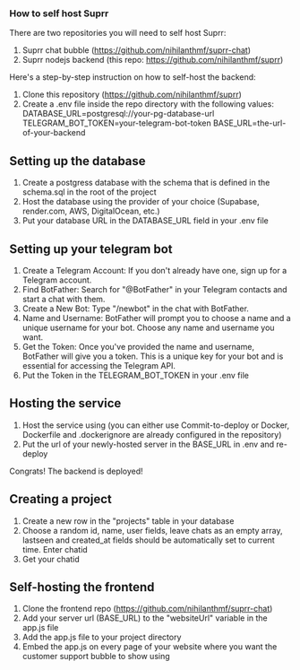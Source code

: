 ### How to self host Suprr

There are two repositories you will need to self host Suprr:
1. Suprr chat bubble (https://github.com/nihilanthmf/suprr-chat)
2. Suprr nodejs backend (this repo: https://github.com/nihilanthmf/suprr)

Here's a step-by-step instruction on how to self-host the backend:

1. Clone this repository (https://github.com/nihilanthmf/suprr)
2. Create a .env file inside the repo directory with the following values:
   DATABASE_URL=postgresql://your-pg-database-url
   TELEGRAM_BOT_TOKEN=your-telegram-bot-token
   BASE_URL=the-url-of-your-backend

## Setting up the database

1. Create a postgress database with the schema that is defined in the schema.sql in the root of the project
2. Host the database using the provider of your choice (Supabase, render.com, AWS, DigitalOcean, etc.)
3. Put your database URL in the DATABASE_URL field in your .env file

## Setting up your telegram bot

1. Create a Telegram Account: If you don't already have one, sign up for a Telegram account. 
2. Find BotFather: Search for "@BotFather" in your Telegram contacts and start a chat with them. 
3. Create a New Bot: Type "/newbot" in the chat with BotFather. 
4. Name and Username: BotFather will prompt you to choose a name and a unique username for your bot. Choose any name and username you want. 
5. Get the Token: Once you've provided the name and username, BotFather will give you a token. This is a unique key for your bot and is essential for accessing the Telegram API. 
6. Put the Token in the TELEGRAM_BOT_TOKEN in your .env file

## Hosting the service

1. Host the service using (you can either use Commit-to-deploy or Docker, Dockerfile and .dockerignore are already configured in the repository)
2. Put the url of your newly-hosted server in the BASE_URL in .env and re-deploy

Congrats! The backend is deployed!

## Creating a project

1. Create a new row in the "projects" table in your database
2. Choose a random id, name, user fields, leave chats as an empty array, lastseen and created_at fields should be automatically set to current time. Enter chatid
3. Get your chatid

## Self-hosting the frontend
1. Clone the frontend repo (https://github.com/nihilanthmf/suprr-chat)
2. Add your server url (BASE_URL) to the "websiteUrl" variable in the app.js file
3. Add the app.js file to your project directory
4. Embed the app.js on every page of your website where you want the customer support bubble to show using  <script src="app.js?projectKey=d97eedd1-c52a-442d-aada-2a091d46d93f"></script>
